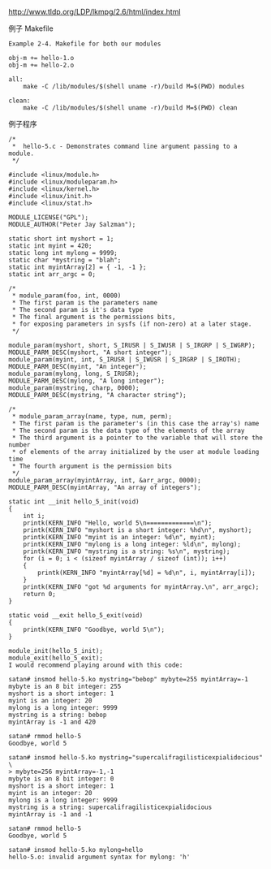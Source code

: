 http://www.tldp.org/LDP/lkmpg/2.6/html/index.html

例子 Makefile

	Example 2-4. Makefile for both our modules
	
	obj-m += hello-1.o
	obj-m += hello-2.o
	
	all:
		make -C /lib/modules/$(shell uname -r)/build M=$(PWD) modules
	
	clean:
		make -C /lib/modules/$(shell uname -r)/build M=$(PWD) clean

例子程序

	/*
	 *  hello-5.c - Demonstrates command line argument passing to a module.
	 */

	#include <linux/module.h>
	#include <linux/moduleparam.h>
	#include <linux/kernel.h>
	#include <linux/init.h>
	#include <linux/stat.h>
	
	MODULE_LICENSE("GPL");
	MODULE_AUTHOR("Peter Jay Salzman");
	
	static short int myshort = 1;
	static int myint = 420;
	static long int mylong = 9999;
	static char *mystring = "blah";
	static int myintArray[2] = { -1, -1 };
	static int arr_argc = 0;
	
	/* 
	 * module_param(foo, int, 0000)
	 * The first param is the parameters name
	 * The second param is it's data type
	 * The final argument is the permissions bits, 
	 * for exposing parameters in sysfs (if non-zero) at a later stage.
	 */
	
	module_param(myshort, short, S_IRUSR | S_IWUSR | S_IRGRP | S_IWGRP);
	MODULE_PARM_DESC(myshort, "A short integer");
	module_param(myint, int, S_IRUSR | S_IWUSR | S_IRGRP | S_IROTH);
	MODULE_PARM_DESC(myint, "An integer");
	module_param(mylong, long, S_IRUSR);
	MODULE_PARM_DESC(mylong, "A long integer");
	module_param(mystring, charp, 0000);
	MODULE_PARM_DESC(mystring, "A character string");
	
	/*
	 * module_param_array(name, type, num, perm);
	 * The first param is the parameter's (in this case the array's) name
	 * The second param is the data type of the elements of the array
	 * The third argument is a pointer to the variable that will store the number 
	 * of elements of the array initialized by the user at module loading time
	 * The fourth argument is the permission bits
	 */
	module_param_array(myintArray, int, &arr_argc, 0000);
	MODULE_PARM_DESC(myintArray, "An array of integers");
	
	static int __init hello_5_init(void)
	{
		int i;
		printk(KERN_INFO "Hello, world 5\n=============\n");
		printk(KERN_INFO "myshort is a short integer: %hd\n", myshort);
		printk(KERN_INFO "myint is an integer: %d\n", myint);
		printk(KERN_INFO "mylong is a long integer: %ld\n", mylong);
		printk(KERN_INFO "mystring is a string: %s\n", mystring);
		for (i = 0; i < (sizeof myintArray / sizeof (int)); i++)
		{
			printk(KERN_INFO "myintArray[%d] = %d\n", i, myintArray[i]);
		}
		printk(KERN_INFO "got %d arguments for myintArray.\n", arr_argc);
		return 0;
	}
	
	static void __exit hello_5_exit(void)
	{
		printk(KERN_INFO "Goodbye, world 5\n");
	}
	
	module_init(hello_5_init);
	module_exit(hello_5_exit);
	I would recommend playing around with this code:
	
	satan# insmod hello-5.ko mystring="bebop" mybyte=255 myintArray=-1
	mybyte is an 8 bit integer: 255
	myshort is a short integer: 1
	myint is an integer: 20
	mylong is a long integer: 9999
	mystring is a string: bebop
	myintArray is -1 and 420
	
	satan# rmmod hello-5
	Goodbye, world 5
	
	satan# insmod hello-5.ko mystring="supercalifragilisticexpialidocious" \
	> mybyte=256 myintArray=-1,-1
	mybyte is an 8 bit integer: 0
	myshort is a short integer: 1
	myint is an integer: 20
	mylong is a long integer: 9999
	mystring is a string: supercalifragilisticexpialidocious
	myintArray is -1 and -1
	
	satan# rmmod hello-5
	Goodbye, world 5
	
	satan# insmod hello-5.ko mylong=hello
	hello-5.o: invalid argument syntax for mylong: 'h'